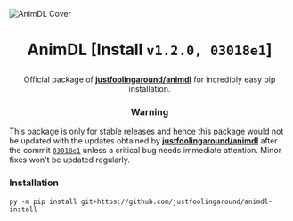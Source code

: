 ![AnimDL Cover](https://i.imgur.com/nNXSZi6.png)

<h1><p align="center"> AnimDL [Install <code>v1.2.0, 03018e1</code>]</h1>

<p align="center">Official package of <a href="https://github.com/justfoolingaround/animdl"><strong>justfoolingaround/animdl</strong></a> for incredibly easy pip installation.</p>

<h3><p align="center">Warning</p></h3>

This package is only for stable releases and hence this package would not be updated with the updates obtained by [**justfoolingaround/animdl**](https://github.com/justfoolingaround/animdl) after the commit [`03018e1`](https://github.com/justfoolingaround/animdl/commit/03018e168fb52b0278fe8efeefe9a76cd4f87a3d) unless a critical bug needs immediate attention. Minor fixes won't be updated regularly. 

<h3> Installation </h3>

```
py -m pip install git+https://github.com/justfoolingaround/animdl-install
```